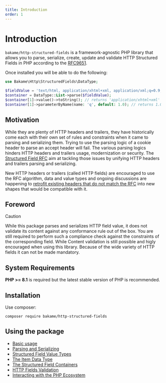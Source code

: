 ```yaml
---
title: Introduction
order: 1
---
```


# Introduction

`bakame/http-structured-fields` is a framework-agnostic PHP library that allows you to parse, serialize, 
create, update and validate HTTP Structured Fields in PHP according to the [RFC9651](https://www.rfc-editor.org/rfc/rfc9651.html).

Once installed you will be able to do the following:

```php
use Bakame\Http\StructuredFields\DataType;

$fieldValue = 'text/html, application/xhtml+xml, application/xml;q=0.9, image/webp, */*;q=0.8';
$container = DataType::List->parse($fieldValue);
$container[1]->value()->toString(); // returns 'application/xhtml+xml'
$container[1]->parameterByName(name: 'q', default: 1.0); // returns 1.0 if the parameter is not defined
```

## Motivation

While they are plenty of HTTP headers and trailers, they have historically come each with their own set of 
rules and constraints when it came to parsing and serializing them. Trying to use the parsing logic of a cookie header
to parse an accept header will fail. The various parsing logics hinders HTTP headers and trailers usage, modernization
or security. The [Structured Field RFC](https://www.rfc-editor.org/rfc/rfc9651.html) aim at tackling those issues by
unifying HTTP headers and trailers parsing and serializing.

New HTTP headers or trailers (called HTTP fields) are encouraged to use the RFC algorithm, data and value types and
ongoing discussions are happening to [retrofit existing headers that do not match the RFC](https://httpwg.org/http-extensions/draft-ietf-httpbis-retrofit.html) into new 
shapes that would be compatible with it.

## Foreword

> [!CAUTION]
> While this package parses and serializes HTTP field value, it does not validate its content
> against any conformance rule out of the box. You are still required to perform such a
> compliance check against the constraints of the corresponding field. While Content
> validation is still possible and higly encouraged when using this library. Because
> of the wide variety of HTTP fields it can not be made mandatory.

## System Requirements

**PHP >= 8.1** is required but the latest stable version of PHP is recommended.

## Installation

Use composer:

```
composer require bakame/http-structured-fields
```

## Using the package

- [Basic usage](01-basic-usage.md)
- [Parsing and Serializing](02-parsing-serializing.md)
- [Structured Field Value Types](03-value-types.md)
- [The Item Data Type](04-item.md)
- [The Structured Field Containers](05-containers.md)
- [HTTP Fields Validation](06-validation.md)
- [Interacting with the PHP Ecosystem](07-extensions.md)
